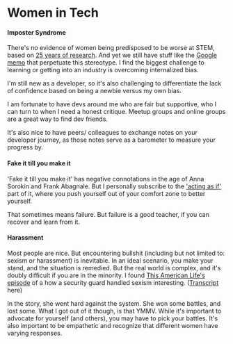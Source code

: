 # Women in Tech

#### Imposter Syndrome

There's no evidence of women being predisposed to be worse at STEM, based on [25 years of research](https://www.vox.com/2017/8/11/16127992/google-engineer-memo-research-science-women-biology-tech-james-damore). And yet we still have stuff like the [Google memo](https://gizmodo.com/exclusive-heres-the-full-10-page-anti-diversity-screed-1797564320) that perpetuate this stereotype. I find the biggest challenge to learning or getting into an industry is overcoming internalized bias. 

I'm still new as a developer, so it's also challenging to differentiate the lack of confidence based on being a newbie versus my own bias.

I am fortunate to have devs around me who are fair but supportive, who I can turn to when I need a honest critique. Meetup groups and online groups are a great way to find dev friends. 

It's also nice to have peers/ colleagues to exchange notes on your developer journey, as those notes serve as a barometer to measure your progress by.

#### 

#### Fake it till you make it

'Fake it till you make it' has negative connotations in the age of Anna Sorokin and Frank Abagnale. But I personally subscribe to the ['acting as if'](https://www.psychologytoday.com/us/blog/what-mentally-strong-people-dont-do/201606/when-fake-it-till-you-make-it-and-when-you-shouldnt) part of it, where you push yourself out of your comfort zone to better yourself.

That sometimes means failure. But failure is a good teacher, if you can recover and learn from it.



#### Harassment

Most people are nice. But encountering bullshit \(including but not limited to: sexism or harassment\) is inevitable. In an ideal scenario, you make your stand, and the situation is remedied. But the real world is complex, and it's doubly difficult if you are in the minority. I found [This American Life's episode](https://www.thisamericanlife.org/647/ladonna) of a how a security guard handled sexism interesting. \([Transcript](https://www.thisamericanlife.org/647/transcript) here\) 

In the story, she went hard against the system. She won some battles, and lost some. What I got out of it though, is that YMMV. While it's important to advocate for yourself \(and others\), you may have to pick your battles. It's also important to be empathetic and recognize that different women have varying responses. 

